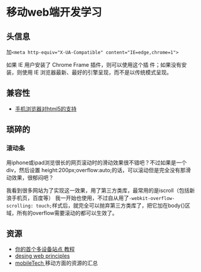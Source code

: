 # 移动web端开发学习

## 头信息
加`<meta http-equiv="X-UA-Compatible" content="IE=edge,chrome=1">`    

如果 IE 用户安装了 Chrome Frame 插件，则可以使用这个插
件；如果没有安装，则使用 IE 浏览器最新、最好的引擎呈现，而不是以传统模式呈现。

## 兼容性
* [手机浏览器对html5的支持](http://mobilehtml5.org/)

## 琐碎的
### 滚动条
用iphone或ipad浏览很长的网页滚动时的滑动效果很不错吧？不过如果是一个div，然后设置 height:200px;overflow:auto;的话，可以滚动但是完全没有那滑动效果，很郁闷吧？

我看到很多网站为了实现这一效果，用了第三方类库，最常用的是iscroll（包括新浪手机页，百度等） 我一开始也使用，不过自从用了`-webkit-overflow-scrolling: touch;`样式后，就完全可以抛弃第三方类库了，把它加在body{}区域，所有的overflow需要滚动的都可以生效了。

## 资源
* [你的首个多设备站点 教程](https://developers.google.com/web/fundamentals/getting-started/your-first-multi-screen-site/?hl=zh-cn)
* [desing web principles](https://developers.google.com/web/fundamentals/layouts/principles/)
* [mobileTech
](https://github.com/jtyjty99999/mobileTech) 移动方面的资源的汇总